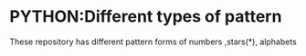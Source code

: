 # PYTHON:Different types of pattern
These repository has different pattern forms of numbers ,stars(*), alphabets  
